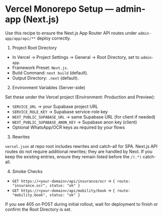 # Vercel Monorepo Setup — admin-app (Next.js)

Use this recipe to ensure the Next.js App Router API routes under `admin-app/app/api/**` deploy correctly.

1) Project Root Directory

- In Vercel → Project Settings → General → Root Directory, set to `admin-app`.
- Framework Preset: `Next.js`.
- Build Command: `next build` (default).
- Output Directory: `.next` (default).

2) Environment Variables (Server-side)

Set these under the Vercel project (Environment: Production and Preview):

- `SERVICE_URL` → your Supabase project URL
- `SERVICE_ROLE_KEY` → Supabase service-role key
- `NEXT_PUBLIC_SUPABASE_URL` → same Supabase URL (for client if needed)
- `NEXT_PUBLIC_SUPABASE_ANON_KEY` → Supabase anon key (client)
- Optional WhatsApp/OCR keys as required by your flows

3) Rewrites

`vercel.json` at repo root includes rewrites and catch-all for SPA. Next.js API routes do not require additional rewrites; they are handled by Next. If you keep the existing entries, ensure they remain listed before the `/(.*)` catch-all.

4) Smoke Checks

- `GET https://<your-domain>/api/insurance/ocr` → `{ route: "insurance.ocr", status: "ok" }`
- `GET https://<your-domain>/api/mobility/book` → `{ route: "mobility.book", status: "ok" }`

If you see 405 on POST during initial rollout, wait for deployment to finish or confirm the Root Directory is set.

